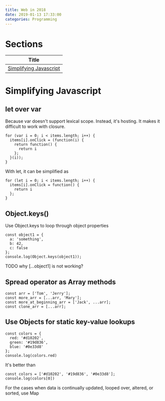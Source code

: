 ```yaml
---
title: Web in 2018
date: 2019-01-13 17:33:00
categories: Programming
---
```


# Sections

| Title |
| --- |
| [Simplifying Javascript](#Simplifying-Javascript) |

<!-- more -->

# Simplifying Javascript

## let over var

Because var doesn't support lexical scope. Instead, it's hosting. It makes it difficult to work with closure.
```
for (var i = 0; i < items.length; i++) {
  items[i].onClick = (function(i) {
    return function() {
      return i
    };
  }(i));
}
```

With let, it can be simplified as
```
for (let i = 0; i < items.length; i++) {
  items[i].onClick = function() {
    return i
  };
}
```

## Object.keys()

Use Object.keys to loop through object properties
```
const object1 = {
  a: 'something',
  b: 42,
  c: false
};
console.log(Object.keys(object1));
```

TODO why [...object1] is not working?

## Spread operator as Array methods
```
const arr = ['Tom', 'Jerry'];
const more_arr = [...arr, 'Mary'];
const more_at_beginning_arr = ['Jack', ...arr];
const clone_arr = [...arr];
```

## Use Objects for static key-value lookups
```
const colors = {
  red: '#d10202',
  green: '#19d836',
  blue: '#0e33d8'
};
console.log(colors.red)
```

It's better than
```
const colors = ['#d10202', '#19d836', '#0e33d8'];
console.log(colors[0])
```

For the cases when data is continually updated, looped over, altered, or sorted, use Map




